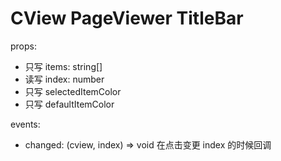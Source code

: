 # CView PageViewer TitleBar

props:

- 只写 items: string[]
- 读写 index: number
- 只写 selectedItemColor
- 只写 defaultItemColor

events:

- changed: (cview, index) => void 在点击变更 index 的时候回调
